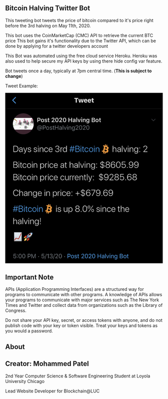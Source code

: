 ## Bitcoin Halving Twitter Bot


This tweeting bot tweets the price of bitcoin compared to it's price right before the 3rd halving
on May 11th, 2020.

This bot uses the CoinMarketCap (CMC) API to retrieve the current BTC price
This bot gains it's functionality due to the Twitter API, which can be done by applying for a twitter developers account


This Bot was automated using the free cloud service Heroku. Heroku was also used to help secure my API keys by using there
hide config var feature.


Bot tweets once a day, typically at 7pm central time. (**This is subject to change**)

Tweet Example:

![Tweet Example](tweetEx.jpeg)



## Important Note


APIs (Application Programming Interfaces) are a structured way for programs to communicate with other programs. A knowledge of APIs allows your programs to communicate with major services such as The New York Times and Twitter and collect data from organizations such as the Library of Congress. 

Do not share your API key, secret, or access tokens with anyone, and do not publish code with your key or token visible. Treat your keys and tokens as you would a password.



## About


Creator: Mohammed Patel
--

2nd Year Computer Science & Software Engineering Student at Loyola University Chicago

Lead Website Developer for Blockchain@LUC



